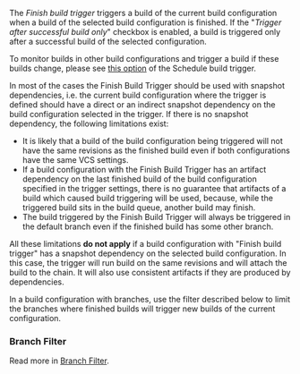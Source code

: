 [//]: # (title: Configuring Finish Build Trigger)
[//]: # (auxiliary-id: Configuring Finish Build Trigger)

The _Finish build trigger_ triggers a build of the current build configuration when a build of the selected build configuration is finished. If the "_Trigger after successful build only_" checkbox is enabled, a build is triggered only after a successful build of the selected configuration.

To monitor builds in other build configurations and trigger a build if these builds change, please see [this option](configuring-schedule-triggers.md) of the Schedule build trigger.


In most of the cases the Finish Build Trigger should be used with snapshot dependencies, i.e. the current build configuration where the trigger is defined should have a direct or an indirect snapshot dependency on the build configuration selected in the trigger. If there is no snapshot dependency, the following limitations exist:
* It is likely that a build of the build configuration being triggered will not have the same revisions as the finished build even if both configurations have the same VCS settings.
* If a build configuration with the Finish Build Trigger has an artifact dependency on the last finished build of the build configuration specified in the trigger settings, there is no guarantee that artifacts of a build which caused build triggering will be used, because, while the triggered build sits in the build queue, another build may finish.
* The build triggered by the Finish Build Trigger will always be triggered in the default branch even if the finished build has some other branch.

All these limitations __do not apply__ if a build configuration with "Finish build trigger" has a snapshot dependency on the selected build configuration. In this case, the trigger will run build on the same revisions and will attach the build to the chain. It will also use consistent artifacts if they are produced by dependencies.

 

In a build configuration with branches, use the filter described below to limit the branches where finished builds will trigger new builds of the current configuration.

### Branch Filter

Read more in [Branch Filter](branch-filter.md).